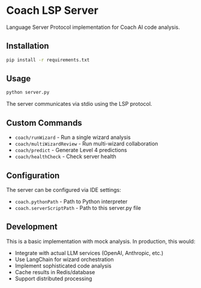 # Coach LSP Server

Language Server Protocol implementation for Coach AI code analysis.

## Installation

```bash
pip install -r requirements.txt
```

## Usage

```bash
python server.py
```

The server communicates via stdio using the LSP protocol.

## Custom Commands

- `coach/runWizard` - Run a single wizard analysis
- `coach/multiWizardReview` - Run multi-wizard collaboration
- `coach/predict` - Generate Level 4 predictions
- `coach/healthCheck` - Check server health

## Configuration

The server can be configured via IDE settings:
- `coach.pythonPath` - Path to Python interpreter
- `coach.serverScriptPath` - Path to this server.py file

## Development

This is a basic implementation with mock analysis. In production, this would:
- Integrate with actual LLM services (OpenAI, Anthropic, etc.)
- Use LangChain for wizard orchestration
- Implement sophisticated code analysis
- Cache results in Redis/database
- Support distributed processing
